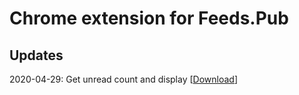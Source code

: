 # Chrome extension for Feeds.Pub

## Updates

2020-04-29: Get unread count and display [[Download](https://github.com/FeedsPub/extension/releases/tag/v1.2)]
